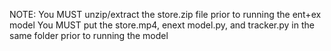 NOTE: You MUST unzip/extract the store.zip file prior to running the ent+ex model
You MUST put the store.mp4, enext model.py, and tracker.py in the same folder prior to running the model
